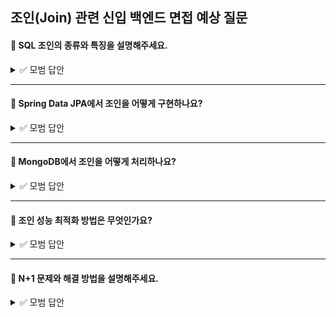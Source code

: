 ## 조인(Join) 관련 신입 백엔드 면접 예상 질문

#### 💬 SQL 조인의 종류와 특징을 설명해주세요.

<details>
<summary>✅ 모범 답안</summary>

- **내부 조인(INNER JOIN)**  
  두 테이블 간 **교집합**을 반환
- **왼쪽 조인(LEFT OUTER JOIN)**  
  왼쪽 테이블 전체 + 오른쪽 테이블 매칭 데이터
- **오른쪽 조인(RIGHT OUTER JOIN)**  
  오른쪽 테이블 전체 + 왼쪽 테이블 매칭 데이터
- **합집합 조인(FULL OUTER JOIN)**  
  두 테이블의 **합집합** 반환 (MySQL에서는 `UNION`으로 구현)

</details>

---

#### 💬 Spring Data JPA에서 조인을 어떻게 구현하나요?

<details>
<summary>✅ 모범 답안</summary>

- **엔티티 관계 매핑**  
```java
@Entity
public class Order {
    @Id
    private Long id;

    @ManyToOne
    @JoinColumn(name = "user_id") // 외래키 매핑
    private User user;
}
```

- **JPQL 조인 쿼리**  
```java
@Query("SELECT o FROM Order o JOIN o.user u WHERE u.name = :name")
List<Order> findOrdersByUserName(String name);
```

- **페치 조인(Fetch Join)**  
  N+1 문제 해결을 위한 즉시 로딩  
```java
@Query("SELECT o FROM Order o JOIN FETCH o.user")
List<Order> findAllWithUser();
```
</details>

---

#### 💬 MongoDB에서 조인을 어떻게 처리하나요?

<details>
<summary>✅ 모범 답안</summary>

- **$lookup 연산자 사용**  
```javascript
db.orders.aggregate([
  {
    $lookup: {
      from: "users",
      localField: "user_id",
      foreignField: "_id",
      as: "user_info"
    }
  }
])
```

- **주의사항**
1. 성능 저하 가능성 (메모리 집약적)
2. 대안: 데이터 중복 저장 (도큐먼트 내 관련 데이터 포함)
3. 애플리케이션 레벨에서 조인 처리 권장
</details>

---

#### 💬 조인 성능 최적화 방법은 무엇인가요?

<details>
<summary>✅ 모범 답안</summary>

1. **인덱스 활용**
- 조인 컬럼에 인덱스 생성 (`user_id` 등)
2. **필요한 컬럼만 선택**
- `SELECT *` 대신 명시적 컬럼 지정
3. **적절한 조인 타입 선택**
- 데이터 특성에 맞는 조인 방식 선택
4. **실행 계획 분석**
- `EXPLAIN` 명령어로 쿼리 최적화
5. **데이터 양 고려**
- 대량 데이터 시 배치 처리 또는 비정규화 고려
</details>

---

#### 💬 N+1 문제와 해결 방법을 설명해주세요.

<details>
<summary>✅ 모범 답안</summary>

- **문제 정의**  
  연관된 엔티티 조회 시 추가 쿼리가 N번 발생하는 문제  

- **해결 방법**
1. **페치 조인(Fetch Join)**
   ```
   @Query("SELECT o FROM Order o JOIN FETCH o.user")
   ```
2. **배치 사이즈 조정**
   ```
   spring.jpa.properties.hibernate.default_batch_fetch_size: 100
   ```
3. **엔티티 그래프 활용**
   ```
   @EntityGraph(attributePaths = "user")
   List<Order> findAll();
   ```
</details>




